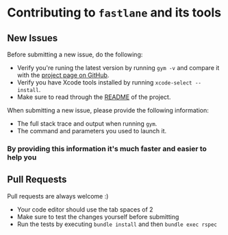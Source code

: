 # Contributing to `fastlane` and its tools

## New Issues

Before submitting a new issue, do the following:

- Verify you're runing the latest version by running `gym -v` and compare it with the [project page on GitHub](https://github.com/fastlane/gym).
- Verify you have Xcode tools installed by running `xcode-select --install`.
- Make sure to read through the [README](https://github.com/fastlane/gym) of the project.


When submitting a new issue, please provide the following information:

- The full stack trace and output when running `gym`.
- The command and parameters you used to launch it.

### By providing this information it's much faster and easier to help you


## Pull Requests

Pull requests are always welcome :) 

- Your code editor should use the tab spaces of 2
- Make sure to test the changes yourself before submitting
- Run the tests by executing `bundle install` and then `bundle exec rspec`
